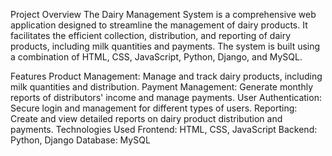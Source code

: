 Project Overview
The Dairy Management System is a comprehensive web application designed to streamline the management of dairy products. It facilitates the efficient collection, distribution, and reporting of dairy products, including milk quantities and payments. The system is built using a combination of HTML, CSS, JavaScript, Python, Django, and MySQL.

Features
Product Management: Manage and track dairy products, including milk quantities and distribution.
Payment Management: Generate monthly reports of distributors' income and manage payments.
User Authentication: Secure login and management for different types of users.
Reporting: Create and view detailed reports on dairy product distribution and payments.
Technologies Used
Frontend: HTML, CSS, JavaScript
Backend: Python, Django
Database: MySQL
